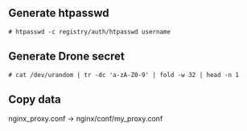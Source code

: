 

## Generate htpasswd

```
# htpasswd -c registry/auth/htpasswd username
```

## Generate Drone secret

```
# cat /dev/urandom | tr -dc 'a-zA-Z0-9' | fold -w 32 | head -n 1
```

## Copy data

nginx_proxy.conf -> nginx/conf/my_proxy.conf